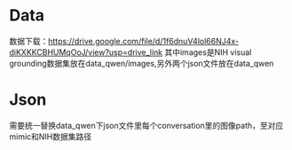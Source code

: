 # Data
数据下载：https://drive.google.com/file/d/1f6dnuV4lol66NJ4x-diKXKKCBHUMqOoJ/view?usp=drive_link
其中images是NIH visual grounding数据集放在data_qwen/images,另外两个json文件放在data_qwen

# Json
需要统一替换data_qwen下json文件里每个conversation里的图像path，至对应mimic和NIH数据集路径
